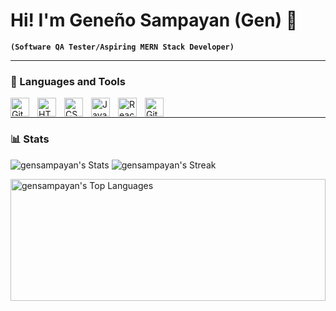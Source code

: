 # Hi! I'm Geneño Sampayan (Gen) 👋

**`(Software QA Tester/Aspiring MERN Stack Developer)`**

---

### 🧰 Languages and Tools

<img align="left" alt="Git" width="30px" style="padding-right:10px;" src="https://cdn.jsdelivr.net/gh/devicons/devicon/icons/git/git-original.svg" />
<img align="left" alt="HTML" width="30px" style="padding-right:10px;" src="https://cdn.jsdelivr.net/gh/devicons/devicon/icons/html5/html5-plain.svg" />
<img align="left" alt="CSS" width="30px" style="padding-right:10px;" src="https://cdn.jsdelivr.net/gh/devicons/devicon/icons/css3/css3-plain.svg" />
<img align="left" alt="JavaScript" width="30px" style="padding-right:10px;" src="https://cdn.jsdelivr.net/gh/devicons/devicon/icons/javascript/javascript-plain.svg" />
<img align="left" alt="React" width="30px" style="padding-right:10px;" src="https://cdn.jsdelivr.net/gh/devicons/devicon/icons/react/react-original.svg" />
<img align="left" alt="GitHub" width="30px" style="padding-right:10px;" src="https://cdn.jsdelivr.net/gh/devicons/devicon/icons/github/github-original.svg" />
<br>

---

### 📊 Stats

![gensampayan's Stats](https://github-readme-stats.vercel.app/api?username=gensampayan&theme=react&show_icons=true&hide_border=true&count_private=true) 
![gensampayan's Streak](https://github-readme-streak-stats.herokuapp.com/?user=gensampayan&theme=react&hide_border=true)

<img src="https://github-readme-stats.vercel.app/api/top-langs/?username=gensampayan&theme=react&show_icons=true&hide_border=true&layout=compact" alt="gensampayan's Top Languages" style="width: 100%; height: 195px;">
